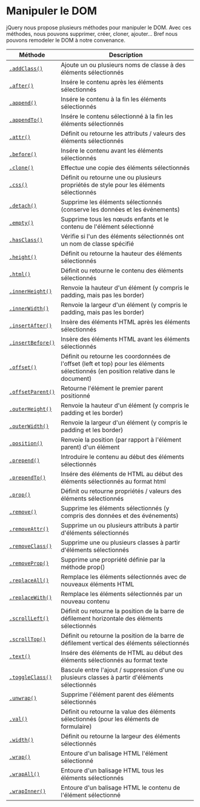 # Manipuler le DOM

jQuery nous propose plusieurs méthodes pour manipuler le DOM.
Avec ces méthodes, nous pouvons supprimer, créer, cloner, ajouter… Bref nous pouvons remodeler le DOM à notre convenance.

| Méthode | Description |
| -- | -- |
| [`.addClass()`](http://api.jquery.com/addClass/) | Ajoute un ou plusieurs noms de classe à des éléments sélectionnés |
| [`.after()`](http://api.jquery.com/after/) | Insére le contenu après les éléments sélectionnés |
| [`.append()`](http://api.jquery.com/append/) | Insére le contenu à la fin les éléments sélectionnés |
| [`.appendTo()`](http://api.jquery.com/appendTo/) | Insére le contenu sélectionné à la fin les éléments sélectionnés|
| [`.attr()`](http://api.jquery.com/attr/) | Définit ou retourne les attributs / valeurs des éléments sélectionnés |
| [`.before()`](http://api.jquery.com/before/) | Insére le contenu avant les éléments sélectionnés |
| [`.clone()`](http://api.jquery.com/clone/) | Effectue une copie des éléments sélectionnés |
| [`.css()`](http://api.jquery.com/css/) | Définit ou retourne une ou plusieurs propriétés de style pour les éléments sélectionnés |
| [`.detach()`](http://api.jquery.com/detach/) | Supprime les éléments sélectionnés (conserve les données et les événements) |
| [`.empty()`](http://api.jquery.com/empty/) | Supprime tous les nœuds enfants et le contenu de l'élément sélectionné |
| [`.hasClass()`](http://api.jquery.com/hasClass/) | Vérifie si l'un des éléments sélectionnés ont un nom de classe spécifié |
| [`.height()`](http://api.jquery.com/height/) | Définit ou retourne la hauteur des éléments sélectionnés |
| [`.html()`](http://api.jquery.com/html/) | Définit ou retourne le contenu des éléments sélectionnés |
| [`.innerHeight()`](http://api.jquery.com/innerHeight/) | Renvoie la hauteur d'un élément (y compris le padding, mais pas les border) |
| [`.innerWidth()`](http://api.jquery.com/innerWidth/) | Renvoie la largeur d'un élément (y compris le padding, mais pas les border) |
| [`.insertAfter()`](http://api.jquery.com/insertAfter/) | Insère des éléments HTML après les éléments sélectionnés |
| [`.insertBefore()`](http://api.jquery.com/insertBefore/) | Insère des éléments HTML avant les éléments sélectionnés |
| [`.offset()`](http://api.jquery.com/offset/) | Définit ou retourne les coordonnées de l'offset (left et top) pour les éléments sélectionnés (en position relative dans le document) |
| [`.offsetParent()`](http://api.jquery.com/offsetParent/) | Retourne l'élément le premier parent positionné |
| [`.outerHeight()`](http://api.jquery.com/outerHeight/) | Renvoie la hauteur d'un élément (y compris le padding et les border) |
| [`.outerWidth()`](http://api.jquery.com/outerWidth/) | Renvoie la largeur d'un élément (y compris le padding et les border) |
| [`.position()`](http://api.jquery.com/position/) | Renvoie la position (par rapport à l'élément parent) d'un élément |
| [`.prepend()`](http://api.jquery.com/prepend/) | Introduire le contenu au début des éléments sélectionnés |
| [`.prependTo()`](http://api.jquery.com/prependTo/) | Insére des éléments de HTML au début des éléments sélectionnés au format html |
| [`.prop()`](http://api.jquery.com/prop/) | Définit ou retourne propriétés / valeurs des éléments sélectionnés |
| [`.remove()`](http://api.jquery.com/remove/) | Supprime les éléments sélectionnés (y compris des données et des événements) |
| [`.removeAttr()`](http://api.jquery.com/removeAttr/) | Supprime un ou plusieurs attributs à partir d'éléments sélectionnés |
| [`.removeClass()`](http://api.jquery.com/removeClass/) | Supprime une ou plusieurs classes à partir d'éléments sélectionnés |
| [`.removeProp()`](http://api.jquery.com/removeProp/) | Supprime une propriété définie par la méthode prop() |
| [`.replaceAll()`](http://api.jquery.com/replaceAll/) | Remplace les éléments sélectionnés avec de nouveaux éléments HTML |
| [`.replaceWith()`](http://api.jquery.com/replaceWith/) | Remplace les éléments sélectionnés par un nouveau contenu |
| [`.scrollLeft()`](http://api.jquery.com/scrollLeft/) | Définit ou retourne la position de la barre de défilement horizontale des éléments sélectionnés |
| [`.scrollTop()`](http://api.jquery.com/scrollTop/) | Définit ou retourne la position de la barre de défilement vertical des éléments sélectionnés |
| [`.text()`](http://api.jquery.com/text/) | Insére des éléments de HTML au début des éléments sélectionnés au format texte |
| [`.toggleClass()`](http://api.jquery.com/toggleClass/) | Bascule entre l'ajout / suppression d'une ou plusieurs classes à partir d'éléments sélectionnés |
| [`.unwrap()`](http://api.jquery.com/unwrap/) | Supprime l'élément parent des éléments sélectionnés |
| [`.val()`](http://api.jquery.com/val/) | Définit ou retourne la value des éléments sélectionnés (pour les éléments de formulaire) |
| [`.width()`](http://api.jquery.com/width/) | Définit ou retourne la largeur des éléments sélectionnés |
| [`.wrap()`](http://api.jquery.com/wrap/) | Entoure d'un balisage HTML l'élément sélectionné |
| [`.wrapAll()`](http://api.jquery.com/wrapAll/) | Entoure d'un balisage HTML tous les éléments sélectionnés |
| [`.wrapInner()`](http://api.jquery.com/wrapInner/) | Entoure d'un balisage HTML le contenu de l'élément sélectionné |
